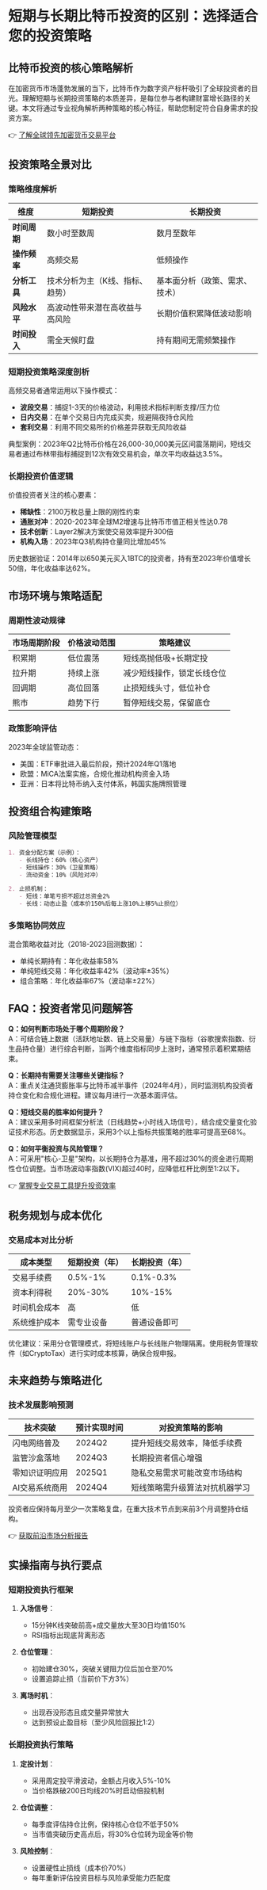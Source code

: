 # 短期与长期比特币投资的区别：选择适合您的投资策略

## 比特币投资的核心策略解析

在加密货币市场蓬勃发展的当下，比特币作为数字资产标杆吸引了全球投资者的目光。理解短期与长期投资策略的本质差异，是每位参与者构建财富增长路径的关键。本文将通过专业视角解析两种策略的核心特征，帮助您制定符合自身需求的投资方案。

👉 [了解全球领先加密货币交易平台](https://bit.ly/okx_welcome)

## 投资策略全景对比

### 策略维度解析

| 维度         | 短期投资                          | 长期投资                          |
|--------------|-----------------------------------|-----------------------------------|
| **时间周期** | 数小时至数周                     | 数月至数年                       |
| **操作频率** | 高频交易                         | 低频操作                         |
| **分析工具** | 技术分析为主（K线、指标、趋势） | 基本面分析（政策、需求、技术）   |
| **风险水平** | 高波动性带来潜在高收益与高风险   | 长期价值积累降低波动影响         |
| **时间投入** | 需全天候盯盘                     | 持有期间无需频繁操作             |

### 短期投资策略深度剖析

高频交易者通常运用以下操作模式：
- **波段交易**：捕捉1-3天的价格波动，利用技术指标判断支撑/压力位
- **日内交易**：在单个交易日内完成买卖，规避隔夜持仓风险
- **套利交易**：利用不同交易所的价格差异获取无风险收益

典型案例：2023年Q2比特币价格在26,000-30,000美元区间震荡期间，短线交易者通过布林带指标捕捉到12次有效交易机会，单次平均收益达3.5%。

### 长期投资价值逻辑

价值投资者关注的核心要素：
- **稀缺性**：2100万枚总量上限的刚性约束
- **通胀对冲**：2020-2023年全球M2增速与比特币市值正相关性达0.78
- **技术创新**：Layer2解决方案使交易效率提升300倍
- **机构入场**：2023年Q3机构持仓量同比增加45%

历史数据验证：2014年以650美元买入1BTC的投资者，持有至2023年价值增长50倍，年化收益率达62%。

## 市场环境与策略适配

### 周期性波动规律

| 市场周期阶段 | 价格波动范围 | 策略建议                  |
|--------------|--------------|---------------------------|
| 积累期       | 低位震荡     | 短线高抛低吸+长期定投     |
| 拉升期       | 持续上涨     | 减少短线操作，锁定长线仓位|
| 回调期       | 高位回落     | 止损短线头寸，低位补仓    |
| 熊市         | 趋势下行     | 暂停短线交易，保留底仓    |

### 政策影响评估

2023年全球监管动态：
- 美国：ETF审批进入最后阶段，预计2024年Q1落地
- 欧盟：MiCA法案实施，合规化推动机构资金入场
- 亚洲：日本将比特币纳入支付体系，韩国实施牌照管理

## 投资组合构建策略

### 风险管理模型

```markdown
1. 资金分配方案（示例）：
   - 长线持仓：60%（核心资产）
   - 短线操作：30%（卫星策略）
   - 流动资金：10%（风险对冲）

2. 止损机制：
   - 短线：单笔亏损不超过总资金2%
   - 长线：动态止盈（成本价150%后每上涨10%上移5%止损位）
```

### 多策略协同效应

混合策略收益对比（2018-2023回测数据）：
- 单纯长期持有：年化收益率58%
- 单纯短线交易：年化收益率42%（波动率±35%）
- 组合策略：年化收益率67%（波动率±22%）

## FAQ：投资者常见问题解答

**Q：如何判断市场处于哪个周期阶段？**  
A：可结合链上数据（活跃地址数、链上交易量）与链下指标（谷歌搜索指数、衍生品持仓量）进行综合判断，当两个维度指标同步上涨时，通常预示着积累期结束。

**Q：长期持有需要关注哪些关键指标？**  
A：重点关注通货膨胀率与比特币减半事件（2024年4月），同时监测机构投资者持仓变化和合规化进程。建议每月进行一次基本面评估。

**Q：短线交易的胜率如何提升？**  
A：建议采用多时间框架分析法（日线趋势+小时线入场信号），结合成交量变化验证技术形态。历史数据显示，采用3个以上指标共振策略的胜率可提高至68%。

**Q：如何平衡投资与风险管理？**  
A：可采用"核心-卫星"架构，以长期持仓为基准，用不超过30%的资金进行周期性仓位调整。当市场波动率指数(VIX)超过40时，应降低杠杆比例至1:2以下。

👉 [掌握专业交易工具提升投资效率](https://bit.ly/okx_welcome)

## 税务规划与成本优化

### 交易成本对比分析

| 成本类型       | 短期投资（年） | 长期投资（年） |
|----------------|----------------|----------------|
| 交易手续费     | 0.5%-1%        | 0.1%-0.3%      |
| 资本利得税     | 20%-30%        | 10%-15%        |
| 时间机会成本   | 高             | 低             |
| 系统维护成本   | 需专业设备     | 普通设备即可   |

优化建议：采用分仓管理模式，将短线账户与长线账户物理隔离。使用税务管理软件（如CryptoTax）进行实时成本核算，确保合规申报。

## 未来趋势与策略进化

### 技术发展影响预测

| 技术突破        | 预计实现时间 | 对投资策略的影响              |
|-----------------|--------------|-------------------------------|
| 闪电网络普及    | 2024Q2       | 提升短线交易效率，降低手续费  |
| 监管沙盒落地    | 2024Q3       | 长期投资者信心增强            |
| 零知识证明应用  | 2025Q1       | 隐私交易需求可能改变市场结构  |
| AI交易系统商用  | 2024Q4       | 短线策略需升级算法对抗机器学习|

投资者应保持每月至少一次策略复盘，在重大技术节点到来前3个月调整持仓结构。

👉 [获取前沿市场分析报告](https://bit.ly/okx_welcome)

## 实操指南与执行要点

### 短期投资执行框架

1. **入场信号**：
   - 15分钟K线突破前高+成交量放大至30日均值150%
   - RSI指标出现底背离形态

2. **仓位管理**：
   - 初始建仓30%，突破关键阻力位后加仓至70%
   - 设置追踪止损（当前价下方3%）

3. **离场时机**：
   - 出现吞没形态且成交量异常放大
   - 达到预设止盈目标（至少风险回报比1:2）

### 长期投资执行策略

1. **定投计划**：
   - 采用周定投平滑波动，金额占月收入5%-10%
   - 当价格跌破200日均线20%时启动倍投机制

2. **仓位调整**：
   - 每季度评估持仓比例，保持核心仓位不低于50%
   - 当市值突破历史高点后，将30%仓位转为现金等价物

3. **风险控制**：
   - 设置硬性止损线（成本价70%）
   - 每年重新评估投资目标与风险承受能力匹配度
